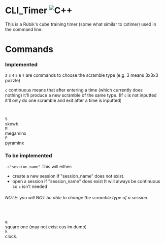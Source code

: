 # CLI_Timer ![C++](https://img.shields.io/badge/c++-%2300599C.svg?style=for-the-badge&logo=c%2B%2B&logoColor=white)

This is a Rubik's cube training timer (some what similar to cstimer) used in the command line. 

# Commands

### Implemented
`2`
`3`
`4`
`5`
`6`
`7`
are commands to choose the scramble type (e.g. 3 means 3x3x3 puzzle)

`c`
continuous means that after entering a time (which currently does nothing) it'll produce a new scramble of the same type. (If `c` is not inputted it'll only do one scramble and exit after a time is inputted)

<br>

`S` <br>
skewb <br>
`M` <br>
megaminx <br>
`P` <br>
pyraminx <br>

### To be implemented
`-s"session_name"`
This will either:
* create a new session if "session_name" does not exist.
* open a session if "session_name" does exist
It will always be continuous so `c` isn't needed 

###### NOTE: you will NOT be able to change the scramble type of a session.
<br>


`q` <br>
square one (may not exist cus im dumb) <br> 
`k` <br>
clock.
